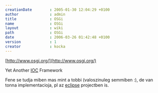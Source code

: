 ```yaml
---
creationDate        : 2005-01-30 12:04:29 +0100 
author              : admin 
title               : OSGi 
name                : OSGi 
layout              : wiki 
path                : OSGi 
date                : 2006-03-26 01:42:48 +0100 
version             : 1 
creator             : kocka 
---
```

[http://www.osgi.org/](http://www.osgi.org/)

Yet Another [IOC](ioc.html) Framework

Fene se tudja miben mas mint a tobbi (valoszinuleg semmiben :), de van tonna implementacioja, pl az [eclipse](Eclipse.html) projectben is.

